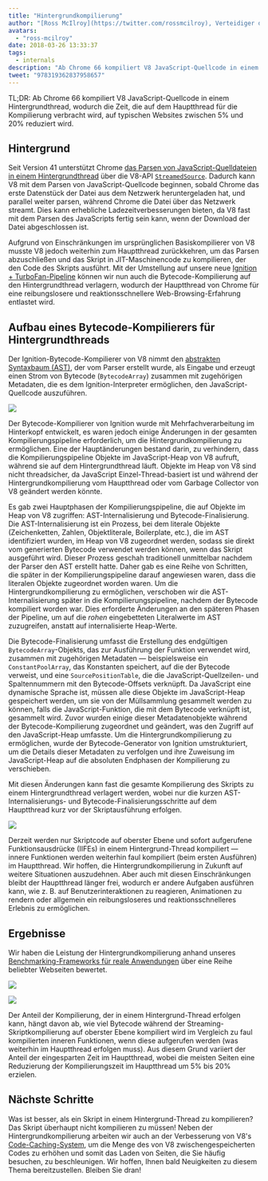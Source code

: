 ```yaml
---
title: "Hintergrundkompilierung"
author: "[Ross McIlroy](https://twitter.com/rossmcilroy), Verteidiger des Hauptthreads"
avatars:
  - "ross-mcilroy"
date: 2018-03-26 13:33:37
tags:
  - internals
description: "Ab Chrome 66 kompiliert V8 JavaScript-Quellcode in einem Hintergrundthread, wodurch die Zeit, die auf dem Hauptthread für die Kompilierung verbracht wird, auf typischen Websites zwischen 5% und 20% reduziert wird."
tweet: "978319362837958657"
---
```

TL;DR: Ab Chrome 66 kompiliert V8 JavaScript-Quellcode in einem Hintergrundthread, wodurch die Zeit, die auf dem Hauptthread für die Kompilierung verbracht wird, auf typischen Websites zwischen 5% und 20% reduziert wird.

## Hintergrund

Seit Version 41 unterstützt Chrome [das Parsen von JavaScript-Quelldateien in einem Hintergrundthread](https://blog.chromium.org/2015/03/new-javascript-techniques-for-rapid.html) über die V8-API [`StreamedSource`](https://cs.chromium.org/chromium/src/v8/include/v8.h?q=StreamedSource&sq=package:chromium&l=1389). Dadurch kann V8 mit dem Parsen von JavaScript-Quellcode beginnen, sobald Chrome das erste Datenstück der Datei aus dem Netzwerk heruntergeladen hat, und parallel weiter parsen, während Chrome die Datei über das Netzwerk streamt. Dies kann erhebliche Ladezeitverbesserungen bieten, da V8 fast mit dem Parsen des JavaScripts fertig sein kann, wenn der Download der Datei abgeschlossen ist.

<!--truncate-->
Aufgrund von Einschränkungen im ursprünglichen Basiskompilierer von V8 musste V8 jedoch weiterhin zum Hauptthread zurückkehren, um das Parsen abzuschließen und das Skript in JIT-Maschinencode zu kompilieren, der den Code des Skripts ausführt. Mit der Umstellung auf unsere neue [Ignition + TurboFan-Pipeline](/blog/launching-ignition-and-turbofan) können wir nun auch die Bytecode-Kompilierung auf den Hintergrundthread verlagern, wodurch der Hauptthread von Chrome für eine reibungslosere und reaktionsschnellere Web-Browsing-Erfahrung entlastet wird.

## Aufbau eines Bytecode-Kompilierers für Hintergrundthreads

Der Ignition-Bytecode-Kompilierer von V8 nimmt den [abstrakten Syntaxbaum (AST)](https://de.wikipedia.org/wiki/Abstrakter_Syntaxbaum), der vom Parser erstellt wurde, als Eingabe und erzeugt einen Strom von Bytecode (`BytecodeArray`) zusammen mit zugehörigen Metadaten, die es dem Ignition-Interpreter ermöglichen, den JavaScript-Quellcode auszuführen.

![](/_img/background-compilation/bytecode.svg)

Der Bytecode-Kompilierer von Ignition wurde mit Mehrfachverarbeitung im Hinterkopf entwickelt, es waren jedoch einige Änderungen in der gesamten Kompilierungspipeline erforderlich, um die Hintergrundkompilierung zu ermöglichen. Eine der Hauptänderungen bestand darin, zu verhindern, dass die Kompilierungspipeline Objekte im JavaScript-Heap von V8 aufruft, während sie auf dem Hintergrundthread läuft. Objekte im Heap von V8 sind nicht threadsicher, da JavaScript Einzel-Thread-basiert ist und während der Hintergrundkompilierung vom Hauptthread oder vom Garbage Collector von V8 geändert werden könnte.

Es gab zwei Hauptphasen der Kompilierungspipeline, die auf Objekte im Heap von V8 zugriffen: AST-Internalisierung und Bytecode-Finalisierung. Die AST-Internalisierung ist ein Prozess, bei dem literale Objekte (Zeichenketten, Zahlen, Objektliterale, Boilerplate, etc.), die im AST identifiziert wurden, im Heap von V8 zugeordnet werden, sodass sie direkt vom generierten Bytecode verwendet werden können, wenn das Skript ausgeführt wird. Dieser Prozess geschah traditionell unmittelbar nachdem der Parser den AST erstellt hatte. Daher gab es eine Reihe von Schritten, die später in der Kompilierungspipeline darauf angewiesen waren, dass die literalen Objekte zugeordnet worden waren. Um die Hintergrundkompilierung zu ermöglichen, verschoben wir die AST-Internalisierung später in die Kompilierungspipeline, nachdem der Bytecode kompiliert worden war. Dies erforderte Änderungen an den späteren Phasen der Pipeline, um auf die _rohen_ eingebetteten Literalwerte im AST zuzugreifen, anstatt auf internalisierte Heap-Werte.

Die Bytecode-Finalisierung umfasst die Erstellung des endgültigen `BytecodeArray`-Objekts, das zur Ausführung der Funktion verwendet wird, zusammen mit zugehörigen Metadaten — beispielsweise ein `ConstantPoolArray`, das Konstanten speichert, auf die der Bytecode verweist, und eine `SourcePositionTable`, die die JavaScript-Quellzeilen- und Spaltennummern mit den Bytecode-Offsets verknüpft. Da JavaScript eine dynamische Sprache ist, müssen alle diese Objekte im JavaScript-Heap gespeichert werden, um sie von der Müllsammlung gesammelt werden zu können, falls die JavaScript-Funktion, die mit dem Bytecode verknüpft ist, gesammelt wird. Zuvor wurden einige dieser Metadatenobjekte während der Bytecode-Kompilierung zugeordnet und geändert, was den Zugriff auf den JavaScript-Heap umfasste. Um die Hintergrundkompilierung zu ermöglichen, wurde der Bytecode-Generator von Ignition umstrukturiert, um die Details dieser Metadaten zu verfolgen und ihre Zuweisung im JavaScript-Heap auf die absoluten Endphasen der Kompilierung zu verschieben.

Mit diesen Änderungen kann fast die gesamte Kompilierung des Skripts zu einem Hintergrundthread verlagert werden, wobei nur die kurzen AST-Internalisierungs- und Bytecode-Finalisierungsschritte auf dem Hauptthread kurz vor der Skriptausführung erfolgen.

![](/_img/background-compilation/threads.svg)

Derzeit werden nur Skriptcode auf oberster Ebene und sofort aufgerufene Funktionsausdrücke (IIFEs) in einem Hintergrund-Thread kompiliert — innere Funktionen werden weiterhin faul kompiliert (beim ersten Ausführen) im Hauptthread. Wir hoffen, die Hintergrundkompilierung in Zukunft auf weitere Situationen auszudehnen. Aber auch mit diesen Einschränkungen bleibt der Hauptthread länger frei, wodurch er andere Aufgaben ausführen kann, wie z. B. auf Benutzerinteraktionen zu reagieren, Animationen zu rendern oder allgemein ein reibungsloseres und reaktionsschnelleres Erlebnis zu ermöglichen.

## Ergebnisse

Wir haben die Leistung der Hintergrundkompilierung anhand unseres [Benchmarking-Frameworks für reale Anwendungen](/blog/real-world-performance) über eine Reihe beliebter Webseiten bewertet.

![](/_img/background-compilation/desktop.svg)

![](/_img/background-compilation/mobile.svg)

Der Anteil der Kompilierung, der in einem Hintergrund-Thread erfolgen kann, hängt davon ab, wie viel Bytecode während der Streaming-Skriptkompilierung auf oberster Ebene kompiliert wird im Vergleich zu faul kompilierten inneren Funktionen, wenn diese aufgerufen werden (was weiterhin im Hauptthread erfolgen muss). Aus diesem Grund variiert der Anteil der eingesparten Zeit im Hauptthread, wobei die meisten Seiten eine Reduzierung der Kompilierungszeit im Hauptthread um 5% bis 20% erzielen.

## Nächste Schritte

Was ist besser, als ein Skript in einem Hintergrund-Thread zu kompilieren? Das Skript überhaupt nicht kompilieren zu müssen! Neben der Hintergrundkompilierung arbeiten wir auch an der Verbesserung von V8's [Code-Caching-System](/blog/code-caching), um die Menge des von V8 zwischengespeicherten Codes zu erhöhen und somit das Laden von Seiten, die Sie häufig besuchen, zu beschleunigen. Wir hoffen, Ihnen bald Neuigkeiten zu diesem Thema bereitzustellen. Bleiben Sie dran!
